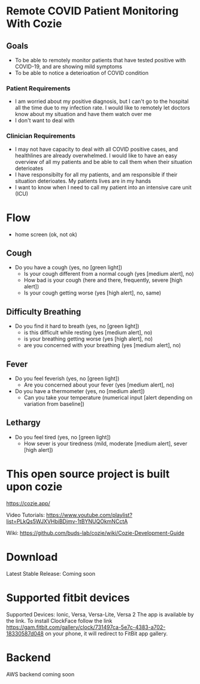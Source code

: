 
# Remote COVID Patient Monitoring With Cozie

## Goals
- To be able to remotely monitor patients that have tested positive with COVID-19, and are showing mild symptoms
- To be able to notice a deterioation of COVID condition

### Patient Requirements
- I am worried about my positive diagnosis, but I can't go to the hospital all the time due to my infection rate. I would like to remotely let doctors know about my situation and have them watch over me
- I don't want to deal with

### Clinician Requirements
- I may not have capacity to deal with all COVID positive cases, and healthlines are already overwhelmed. I would like to have an easy overview of all my patients and be able to call them when their situation deterioates
- I have responsibilty for all my patients, and am responsible if their situation deterioates. My patients lives are in my hands
- I want to know when I need to call my patient into an intensive care unit (ICU)

# Flow

- home screen (ok, not ok)

## Cough

- Do you have a cough (yes, no [green light])
	- Is your cough different from a normal cough (yes [medium alert], no)
	- How bad is your cough (here and there, frequently, severe [high alert]) 
	- Is your cough getting worse (yes [high alert], no, same)

## Difficulty Breathing

- Do you find it hard to breath (yes, no [green light])
	- is this difficult while resting (yes [medium alert], no)
	- is your breathing getting worse (yes [high alert], no)
	- are you concerned with your breathing (yes [medium alert], no)


## Fever
- Do you feel feverish (yes, no [green light])
	- Are you concerned about your fever (yes [medium alert], no)
- Do you have a thermometer (yes, no [medium alert])
	- Can you take your temperature (numerical input [alert depending on variation from baseline])

## Lethargy
- Do you feel tired (yes, no [green light])
	- How sever is your tiredness (mild, moderate [medium alert], sever [high alert])


# This open source project is built upon cozie

https://cozie.app/

Video Tutorials: https://www.youtube.com/playlist?list=PLkQs5WJXVHbiBDjmv-1tBYNUQOkmNCctA

Wiki: https://github.com/buds-lab/cozie/wiki/Cozie-Development-Guide

# Download

Latest Stable Release: Coming soon



# Supported fitbit devices


Supported Devices: Ionic, Versa, Versa-Lite, Versa 2
The app is available by the link. To install ClockFace follow the link https://gam.fitbit.com/gallery/clock/731497ca-5e7c-4383-a702-18330587d048 on your phone, it will redirect to FitBit app gallery.

# Backend

AWS backend coming soon

